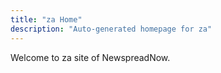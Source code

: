 ```yaml
---
title: "za Home"
description: "Auto-generated homepage for za"
---
```

Welcome to za site of NewspreadNow.
